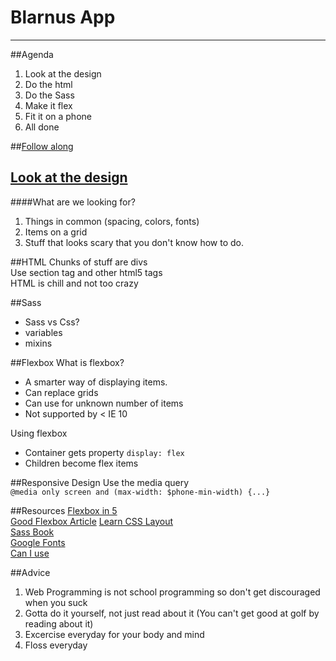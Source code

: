 # Blarnus App
* * *
##Agenda
1. Look at the design
2. Do the html
3. Do the Sass
4. Make it flex
5. Fit it on a phone
4. All done

##[Follow along](http://codepen.io/stewsmith/pen/qEMBJE?editors=110)


## [Look at the design](http://stewsmith.co/blarnus_app.pdf)

####What are we looking for?
1. Things in common (spacing, colors, fonts)
2. Items on a grid
3. Stuff that looks scary that you don't know how to do.

##HTML
Chunks of stuff are divs  
Use section tag and other html5 tags  
HTML is chill and not too crazy

##Sass
* Sass vs Css?  
* variables  
* mixins

##Flexbox
What is flexbox?  

* A smarter way of displaying items.
* Can replace grids
* Can use for unknown number of items
* Not supported by < IE 10

Using flexbox

* Container gets property `display: flex`
* Children become flex items


##Responsive Design
Use the media query  
`@media only screen and (max-width: $phone-min-width) {...}`


##Resources
[Flexbox in 5](http://flexboxin5.com/)  
[Good Flexbox Article](http://chriswrightdesign.com/experiments/using-flexbox-today)
[Learn CSS Layout](http://learnlayout.com/)  
[Sass Book](http://files.litso.com/ebooks/Sass-for-Web-Designers.pdf)  
[Google Fonts](http://www.google.com/fonts/)  
[Can I use](http://caniuse.com/#feat=flexbox)


##Advice
1. Web Programming is not school programming so don't get discouraged when you suck
2. Gotta do it yourself, not just read about it (You can't get good at golf by reading about it)
3. Excercise everyday for your body and mind
4. Floss everyday
